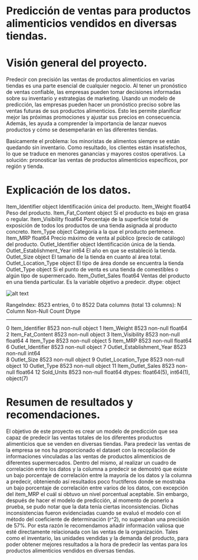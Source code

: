 
# Predicción de ventas para productos alimenticios vendidos en diversas tiendas.

# Visión general del proyecto.

Predecir con precisión las ventas de productos alimenticios en varias tiendas es una parte esencial de cualquier negocio. Al tener un pronóstico de ventas confiable, las empresas pueden tomar decisiones informadas sobre su inventario y estrategias de marketing. Usando un modelo de predicción, las empresas pueden hacer un pronóstico preciso sobre las ventas futuras de sus productos alimenticios. Esto les permite planificar mejor las próximas promociones y ajustar sus precios en consecuencia. Además, les ayuda a comprender la importancia de lanzar nuevos productos y cómo se desempeñarán en las diferentes tiendas.

Basicamente el problema: los minoristas de alimentos siempre se están quedando sin inventario. Como resultado, los clientes están insatisfechos, lo que se traduce en menores ganancias y mayores costos operativos. La solución: pronosticar las ventas de productos alimenticios específicos, por región y tienda.

# Explicación de los datos.

Item_Identifier              object     Identificación única del producto.
Item_Weight                  float64     Peso del producto.
Item_Fat_Content              object     Si el producto es bajo en grasa o regular.
Item_Visibility              float64     Porcentaje de la superficie total de exposición de todos los productos de una tienda asignada al producto concreto.
Item_Type                     object     Categoría a la que el producto pertenece.
Item_MRP                     float64     Precio máximo de venta al público (precio de catálogo) del producto.
Outlet_Identifier             object     Identificación única de la tienda.
Outlet_Establishment_Year      int64     El año en que se estableció la tienda.
Outlet_Size                   object     El tamaño de la tienda en cuanto al área total.
Outlet_Location_Type          object     El tipo de área donde se encuentra la tienda
Outlet_Type                   object     Si el punto de venta es una tienda de comestibles o algún tipo de supermercado.
Item_Outlet_Sales            float64     Ventas del producto en una tienda particular. Es la variable objetivo a predecir.
dtype: object

![alt text](http://url/to/img.png)

RangeIndex: 8523 entries, 0 to 8522
Data columns (total 13 columns):
 N   Column                     Non-Null Count  Dtype  
---  ------                     --------------  -----  
 0   Item_Identifier            8523 non-null   object 
 1   Item_Weight                8523 non-null   float64
 2   Item_Fat_Content           8523 non-null   object 
 3   Item_Visibility            8523 non-null   float64
 4   Item_Type                  8523 non-null   object 
 5   Item_MRP                   8523 non-null   float64
 6   Outlet_Identifier          8523 non-null   object 
 7   Outlet_Establishment_Year  8523 non-null   int64  
 8   Outlet_Size                8523 non-null   object 
 9   Outlet_Location_Type       8523 non-null   object 
 10  Outlet_Type                8523 non-null   object 
 11  Item_Outlet_Sales          8523 non-null   float64
 12  Sold_Units                 8523 non-null   float64
dtypes: float64(5), int64(1), object(7)

# Resumen de resultados y recomendaciones. 

El objetivo de este proyecto es crear un modelo de predicción que sea capaz de predecir las ventas totales de los diferentes productos alimenticios que se venden en diversas tiendas. Para predecir las ventas de la empresa se nos ha proporcionado el dataset con la recopilación de informaciones vinculadas a las ventas de productos alimenticios de diferentes supermercados. Dentro del mismo, al realizar un cuadro de correlación entre los datos y la columna a predecir se demostró que existe un bajo porcentaje de correlación entre la mayoría de los datos y la columna a predecir, obteniendo así resultados poco fructíferos donde se mostraba un bajo porcentaje de correlación entre varios de los datos, con excepción del item_MRP el cuál si obtuvo un nivel porcentual aceptable. Sin embargo, después de hacer el modelo de predicción, al momento de ponerlo a prueba, se pudo notar que la data tenía ciertas inconsistencias. Dichas inconsistencias fueron evidenciadas cuando se evaluó el modelo con el método del coeficiente de determinación (r^2), no superaban una precisión de 57%. Por esta razón le recomendamos añadir información valiosa que esté directamente relacionada con las ventas de la organización. Tales como el inventario, las unidades vendidas y la demanda del producto, para poder obtener mejores resultados a la hora de predecir las ventas para los productos alimenticios vendidos en diversas tiendas.
